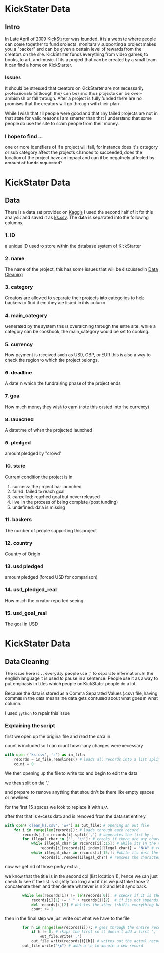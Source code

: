 # KickStater Data
## Intro

In Late April of 2009 [KickStarter](https://www.kickstarter.com) was founded, it is a website where people can come together to fund projects, monitaraly supporting a project makes you a "backer" and can be given a certain level of rewards from the creators on the site. KickStarter funds everything from video games, to books, to art, and music. If its a project that can be created by a small team it can find a home on KickStarter.


### Issues

It should be stressed that creators on KickStarter are not necessarily professionals (although they can be) and thus projects can be over-ambishish or fall through. After a project is fully funded there are no promises that the creators will go through with their plan 

While I wish that all people were good and that any failed projects are not in that state for valid reasons I am smarter than that I understand that some people do use the site to scam people from their money.


### I hope to find ...

one or more identifiers of if a project will fail, for instance does it's category or sub category affect the projects chances to succeeded, does the location of the project have an impact and can it be negatively affected by amount of funds requested?

<div style="page-break-after: always;"></div>

# KickStater Data
## Data

There is a data set provided on [Kaggle](https://www.kaggle.com/kemical/kickstarter-projects) I used the second half of it for this analysis and saved it as [ks.csv](ks.csv). The data is separated into the following columns.


### 1. ID

a unique ID used to store within the database system of KickStarter


### 2. name

The name of the project, this has some issues that will be discussed in [Data Cleaning](03_DataCleaning.md)


### 3. category

Creators are allowed to separate their projects into categories to help backers to find them they are listed in this column


### 4. main_category

Generated by the system this is overarching through the entre site. While a category can be cookbook, the main_category would be set to cooking.


### 5. currency

How payment is received such as USD, GBP, or EUR this is also a way to check the region to which the project belongs.


### 6. deadline

A date in which the fundraising phase of the project ends


### 7. goal

How much money they wish to earn (note this casted into the currency)


### 8.  launched

A datetime of when the projected launched


### 9.  pledged

amount pledged by "crowd"


### 10. state

Current condition the project is in 

1. success: the project has launched
2. failed: failed to reach goal
3. cancelled: reached goal but never released
4. live: in the process of being complete (post funding)
5. undefined: data is missing


### 11. backers

The number of people supporting this project


### 12. country

Country of Origin


### 13. usd pledged

amount pledged (forced USD for comparison)


### 14. usd_pledged_real

How much the creator reported seeing


### 15. usd_goal_real

The goal in USD

<div style="page-break-after: always;"></div>

# KickStater Data
## Data Cleaning

The issue here is `,`, everyday people use ',' to separate information. In the english language it is used to pause in a sentence. People use it as a way to put emphasis in titles which people on KickStater people do a lot.

Because the data is stored as a Comma Separated Values (.csv) file, having commas in the data means the data gets confused about what goes in what column.

I used `python` to repair this issue


### Explaining the script

first we open up the original file and read the data in

count is included so I can count how many changes were necessary

```python
with open ('ks.csv', 'r') as in_file:
    records = in_file.readlines() # loads all records into a list split by new lines (currently strings)
    count = 0
```

We then opening up the file to write too and begin to edit the data

we then split on the ','

and prepare to remove anything that shouldn't be there like empty spaces or newlines

for the first 15 spaces we look to replace it with `N/A`

after that that is excess data and is removed from the data set entirely

```python
with open('clean_ks.csv', 'w+') as out_file: # opening an out file
    for i in range(len(records)): # loads through each record
        records[i] = records[i].split(',') # seperates the list by ,
        for illegal_char in ['', '\n']: # checks if there are any characters their shouldn't be (either a new line or an empty)
            while illegal_char in records[i][:15]: # while its in the valid range
                records[i][records[i].index(illegal_char)] = "N/A" # replace with a /n
            while illegal_char in records[i][15:]: #while its past the maximum
                records[i].remove(illegal_char) # removes the characters past the limit
```

now we get rid of those pesky extra `,`

we know that the title is in the second col (list location 1), hence we can just check to see if the list is slightly too long and if it is we just take those 2 concatenate them and then delete whatever is n 2 and let it sync back.

```python
        while len(records[i]) != len(records[0]): # checks if it is the proper size
            records[i][1] += " " + records[i][2]  # if its not appends the split tittle
            del records[i][2] # deletes the other (shifts everything back)
            count += 1
```

then in the final step we just write out what we have to the file

```python
        for h in range(len(records[i])): # goes through the entire record
            if h != 0: # skips the first so it doesn't add a first ','
                out_file.write(',')
            out_file.write(records[i][h]) # writes out the actual record 
        out_file.write("\n") # adds a \n to denote a new record

```

<div style="page-break-after: always;"></div>

